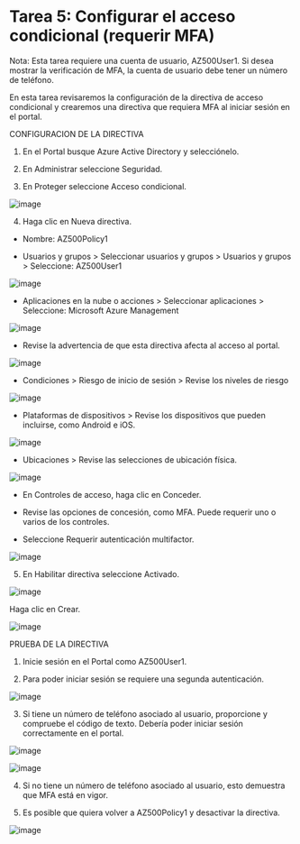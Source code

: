 # Tarea 5: Configurar el acceso condicional (requerir MFA)

Nota: Esta tarea requiere una cuenta de usuario, AZ500User1. Si desea mostrar la verificación de MFA, la cuenta de usuario debe tener un número de teléfono.

En esta tarea revisaremos la configuración de la directiva de acceso condicional y crearemos una directiva que requiera MFA al iniciar sesión en el portal.

CONFIGURACION DE LA DIRECTIVA 

1. En el Portal busque Azure Active Directory y selecciónelo.

2. En Administrar seleccione Seguridad.

3. En Proteger seleccione Acceso condicional.

![image](https://user-images.githubusercontent.com/110675810/188899798-590cadb3-d194-4a32-a450-9b485d14bc5a.png)

4. Haga clic en Nueva directiva.

 - Nombre: AZ500Policy1

 - Usuarios y grupos > Seleccionar usuarios y grupos > Usuarios y grupos > Seleccione: AZ500User1

![image](https://user-images.githubusercontent.com/110675810/189017199-a63ac339-63fa-43bb-ac00-8bcb887325b1.png)

 - Aplicaciones en la nube o acciones > Seleccionar aplicaciones > Seleccione: Microsoft Azure Management

![image](https://user-images.githubusercontent.com/110675810/189017538-4767d2af-066f-4d1a-87ad-a7aef5951231.png)

 - Revise la advertencia de que esta directiva afecta al acceso al portal.

![image](https://user-images.githubusercontent.com/110675810/189017798-3f10aa31-217f-4918-b744-bec54bdf5e8e.png)

 - Condiciones > Riesgo de inicio de sesión > Revise los niveles de riesgo

![image](https://user-images.githubusercontent.com/110675810/189017948-42ec0388-e6ae-4762-885c-f61c291ad1a6.png)

 - Plataformas de dispositivos > Revise los dispositivos que pueden incluirse, como Android e iOS.

![image](https://user-images.githubusercontent.com/110675810/189018063-68ad383e-cec6-4727-b2c5-d69bdee3f771.png)

 - Ubicaciones > Revise las selecciones de ubicación física.

![image](https://user-images.githubusercontent.com/110675810/189018165-4b52f4f4-14c8-4bae-882f-3c08363ab5d0.png)

 - En Controles de acceso, haga clic en Conceder.

 - Revise las opciones de concesión, como MFA. Puede requerir uno o varios de los controles.

 - Seleccione Requerir autenticación multifactor.

![image](https://user-images.githubusercontent.com/110675810/189018324-d166be33-b3c5-493b-808c-28e66476c0b9.png)

5. En Habilitar directiva seleccione Activado.

![image](https://user-images.githubusercontent.com/110675810/189018513-ee7d5fb2-0c66-4dee-b77d-38a7ed5c7823.png)

Haga clic en Crear.

![image](https://user-images.githubusercontent.com/110675810/189018613-077949a8-1317-477a-be4d-1ac36c0539d9.png)


PRUEBA DE LA DIRECTIVA 

1. Inicie sesión en el Portal como AZ500User1.

2. Para poder iniciar sesión se requiere una segunda autenticación.

![image](https://user-images.githubusercontent.com/110675810/189019333-ec2ba038-7c8d-45e9-98b8-43a367c11655.png)

3. Si tiene un número de teléfono asociado al usuario, proporcione y compruebe el código de texto. Debería poder iniciar sesión correctamente en el portal.

![image](https://user-images.githubusercontent.com/110675810/189019581-375a3b80-9c85-4f32-8b7e-216d091c0dd3.png)

![image](https://user-images.githubusercontent.com/110675810/189019977-6d19a84b-deac-46d1-82d1-7cded7a528a0.png)

4. Si no tiene un número de teléfono asociado al usuario, esto demuestra que MFA está en vigor.

5. Es posible que quiera volver a AZ500Policy1 y desactivar la directiva.

![image](https://user-images.githubusercontent.com/110675810/189020476-bee44e91-e2fc-4f5f-b476-ec4ba468355b.png)
